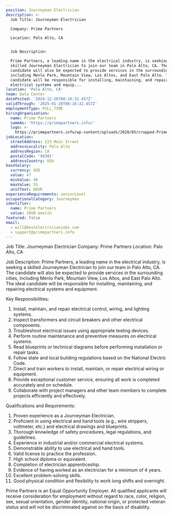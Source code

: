 ```yaml
---
position: Journeyman Electrician
description: >-
  Job Title: Journeyman Electrician

  Company: Prime Partners

  Location: Palo Alto, CA


  Job Description:

  Prime Partners, a leading name in the electrical industry, is seeking a
  skilled Journeyman Electrician to join our team in Palo Alto, CA. The
  candidate will also be expected to provide services in the surrounding cities,
  including Menlo Park, Mountain View, Los Altos, and East Palo Alto. The ideal
  candidate will be responsible for installing, maintaining, and repairing
  electrical systems and equip...
location: 'Palo Alto, CA'
team: Data Center
datePosted: '2024-12-26T08:16:32.457Z'
validThrough: '2025-01-28T08:16:32.457Z'
employmentType: FULL_TIME
hiringOrganization:
  name: Prime Partners
  sameAs: 'https://primepartners.info/'
  logo: >-
    https://primepartners.info/wp-content/uploads/2020/05/cropped-Prime-Partners-Logo-NO-BG-1-1.png
jobLocation:
  streetAddress: 123 Main Street
  addressLocality: Palo Alto
  addressRegion: CA
  postalCode: '94301'
  addressCountry: USA
baseSalary:
  currency: USD
  value: 47
  minValue: 40
  maxValue: 55
  unitText: HOUR
experienceRequirements: seniorLevel
occupationalCategory: Journeyman
identifier:
  name: Prime Partners
  value: JOUR-aeeiih
featured: false
email:
  - will@bestelectricianjobs.com
  - support@primepartners.info
---
```




Job Title: Journeyman Electrician
Company: Prime Partners
Location: Palo Alto, CA

Job Description:
Prime Partners, a leading name in the electrical industry, is seeking a skilled Journeyman Electrician to join our team in Palo Alto, CA. The candidate will also be expected to provide services in the surrounding cities, including Menlo Park, Mountain View, Los Altos, and East Palo Alto. The ideal candidate will be responsible for installing, maintaining, and repairing electrical systems and equipment. 

Key Responsibilities:

1. Install, maintain, and repair electrical control, wiring, and lighting systems.
2. Inspect transformers and circuit breakers and other electrical components.
3. Troubleshoot electrical issues using appropriate testing devices.
4. Perform routine maintenance and preventive measures on electrical systems.
5. Read blueprints or technical diagrams before performing installation or repair tasks.
6. Follow state and local building regulations based on the National Electric Code.
7. Direct and train workers to install, maintain, or repair electrical wiring or equipment.
8. Provide exceptional customer service, ensuring all work is completed accurately and on schedule.
9. Collaborate with project managers and other team members to complete projects efficiently and effectively.

Qualifications and Requirements:

1. Proven experience as a Journeyman Electrician.
2. Proficient in using electrical and hand tools (e.g., wire strippers, voltmeter, etc.) and electrical drawings and blueprints.
3. Thorough knowledge of safety procedures, legal regulations, and guidelines.
4. Experience in industrial and/or commercial electrical systems.
5. Demonstrable ability to use electrical and hand tools.
6. Valid license to practice the profession.
7. High school diploma or equivalent.
8. Completion of electrician apprenticeship.
9. Evidence of having worked as an electrician for a minimum of 4 years.
10. Excellent problem-solving skills.
11. Good physical condition and flexibility to work long shifts and overnight.

Prime Partners is an Equal Opportunity Employer. All qualified applicants will receive consideration for employment without regard to race, color, religion, sex, sexual orientation, gender identity, national origin, or protected veteran status and will not be discriminated against on the basis of disability.
